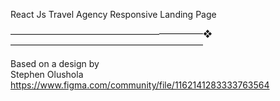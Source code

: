 

React Js Travel Agency Responsive Landing Page 

——————————————————————❖——————————————————————

Based on a design by  
Stephen Olushola
https://www.figma.com/community/file/1162141283333763564
